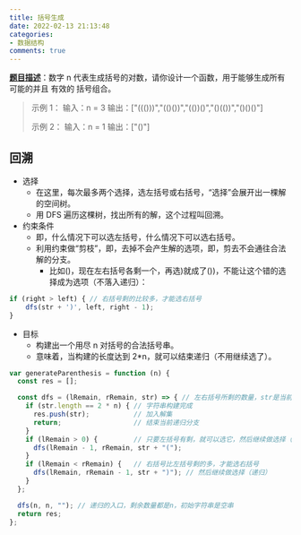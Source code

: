 ```yaml
---
title: 括号生成
date: 2022-02-13 21:13:48
categories:
- 数据结构
comments: true
---
```


[**题目描述**](https://leetcode-cn.com/problems/generate-parentheses/)：数字 n 代表生成括号的对数，请你设计一个函数，用于能够生成所有可能的并且 有效的 括号组合。

 <!-- more -->

> 示例 1：
> 输入：n = 3
> 输出：["((()))","(()())","(())()","()(())","()()()"]
>
> 示例 2：
> 输入：n = 1
> 输出：["()"]



## 回溯

- 选择
  - 在这里，每次最多两个选择，选左括号或右括号，“选择”会展开出一棵解的空间树。
  - 用 DFS 遍历这棵树，找出所有的解，这个过程叫回溯。
- 约束条件
    - 即，什么情况下可以选左括号，什么情况下可以选右括号。
    - 利用约束做“剪枝”，即，去掉不会产生解的选项，即，剪去不会通往合法解的分支。
        - 比如()，现在左右括号各剩一个，再选)就成了())，不能让这个错的选择成为选项（不落入递归）：

```js
if (right > left) { // 右括号剩的比较多，才能选右括号
    dfs(str + ')', left, right - 1);
}
```

- 目标
  - 构建出一个用尽 n 对括号的合法括号串。
  - 意味着，当构建的长度达到 2*n，就可以结束递归（不用继续选了）。

```js
var generateParenthesis = function (n) {
  const res = [];

  const dfs = (lRemain, rRemain, str) => { // 左右括号所剩的数量，str是当前构建的字符串
    if (str.length == 2 * n) { // 字符串构建完成
      res.push(str);           // 加入解集
      return;                  // 结束当前递归分支
    }
    if (lRemain > 0) {         // 只要左括号有剩，就可以选它，然后继续做选择（递归）
      dfs(lRemain - 1, rRemain, str + "(");
    }
    if (lRemain < rRemain) {   // 右括号比左括号剩的多，才能选右括号
      dfs(lRemain, rRemain - 1, str + ")"); // 然后继续做选择（递归）
    }
  };

  dfs(n, n, ""); // 递归的入口，剩余数量都是n，初始字符串是空串
  return res;
};
```

